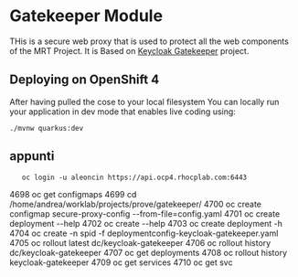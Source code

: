 # Gatekeeper Module

THis is a secure web proxy that is used to protect all the web components of the MRT Project.
It is Based on [Keycloak Gatekeeper](https://github.com/keycloak/keycloak-gatekeeper) project.
## Deploying on OpenShift 4

After having pulled the cose to your local filesystem You can locally run your application in dev mode that enables live coding using:
```
./mvnw quarkus:dev
```

## appunti

       oc login -u aleoncin https://api.ocp4.rhocplab.com:6443
 4698  oc get configmaps
 4699  cd /home/andrea/worklab/projects/prove/gatekeeper/
 4700  oc create configmap secure-proxy-config --from-file=config.yaml 
 4701  oc create deployment --help
 4702  oc create --help
 4703  oc create deployment -h
 4704  oc create -n spid -f deploymentconfig-keycloak-gatekeeper.yaml 
 4705  oc rollout latest dc/keycloak-gatekeeper 
 4706  oc rollout history dc/keycloak-gatekeeper 
 4707  oc get deployments
 4708  oc rollout history keycloak-gatekeeper 
 4709  oc get services
 4710  oc get svc
